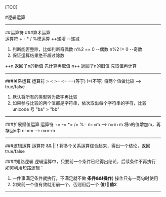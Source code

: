 [TOC]

#逻辑运算
***


##运算符
###算术运算  
运算符  +  -  *  /  %模运算  ++递增  --递减

1. 判断能否整除，比如判断奇偶数
n%2 == 0 --偶数
n%2 != 0 --奇数
2. 保证运算结果绝不超过除数

++n
返回了n的新值   先计算再取值
n++
返回了n的旧值   先取值再计算
***

###关系运算
运算符  >  <  >=  <=  ==(等于)  !=(不等)
将两个值做比较 --> true/false

1. 默认将所有的类型转为数字再比较
2. 如果参与比较的两个值都是字符串，依次取出每个字符串的字符，比较unicode 号
"ba" > "bb"
***

###扩展赋值运算
运算符  +=  -=  *=  /=  %=
n+=m --> n=n+m 将n的值增加m，再存回n中
n-=m --> n=n-m
***

###逻辑运算
运算符  &&  ||  !
将多个关系运算综合起来，得出一个结论，返回true/false

####短路逻辑
逻辑运算中，只要前一个条件已经得出结论，后续条件不再执行
如何利用短路逻辑：
1. 一件事满足条件就执行，不满足就不做
**条件&&(操作)**
操作只有一两句时使用
2. 如果前一个值有效就用前一个，否则用后一个
**值1||值2**
***





